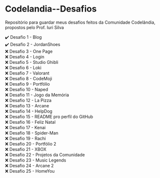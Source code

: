 # Codelandia--Desafios

Repositório para guardar meus desafios feitos da Comunidade Codelândia, propostos pelo Prof. Iuri Silva

:heavy_check_mark: Desafio 1 - Blog <br>
:heavy_check_mark: Desafio 2 - JordanShoes <br>
:x: Desafio 3 - One Page <br>
:x: Desafio 4 - Login <br>
:x: Desafio 5 - Studio Ghibli <br>
:x: Desafio 6 - Loki <br>
:x: Desafio 7 - Valorant <br>
:x: Desafio 8 - CodeMoji <br>
:x: Desafio 9 - Portfólio <br>
:x: Desafio 10 - Naped <br>
:x: Desafio 11 - Jogo da Memória <br>
:x: Desafio 12 - La Pizza <br>
:x: Desafio 13 - Arcane <br>
:x: Desafio 14 - HelpDog <br>
:x: Desafio 15 - README pro perfil do GitHub <br>
:x: Desafio 16 - Feliz Natal <br> 
:x: Desafio 17 - Kenai <br>
:x: Desafio 18 - Spider-Man <br>
:x: Desafio 19 - Rachi <br>
:x: Desafio 20 - Portfólio 2 <br>
:x: Desafio 21 - XBOX <br>
:x: Desafio 22 - Projetos da Comunidade <br>
:x: Desafio 23 - Music Legends <br>
:x: Desafio 24 - Arcane 2 <br>
:x: Desafio 25 - HomeYou <br>

